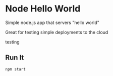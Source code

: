 # Node Hello World

Simple node.js app that servers "hello world"

Great for testing simple deployments to the cloud

testing

## Run It

`npm start`
